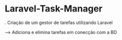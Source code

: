 # Laravel-Task-Manager

. Criação de um gestor de tarefas utilizando Laravel

--> Adiciona e elimina tarefas em conecção com a BD
